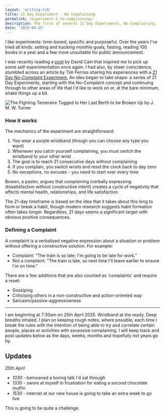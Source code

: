 ```yaml
---
layout: 'writing.njk'
title: 21 Day Experiment - No Complaining
permalink: /experiment-1-no-complaining/
description: The first of several 21 Day Experiments. No Complaining.
date: '2025-04-25'
---
```


I like experiments: time-boxed, specific and purposeful. Over the years I've tried all kinds: setting and tracking monthly goals, fasting, reading 100 books in a year and a few more unsuitable for public announcement.

I was recently reading a <a href="https://www.raptitude.com/experiment-log-no-37-abstaining-from-political-content-for-two-months/" target="_blank">post</a> by David Cain that inspired me to pick up some self-experimentation once again. I had also, by sheer coincidence, stumbled across an article by Tim Ferriss sharing his experiences with a <a href="https://tim.blog/2007/09/18/real-mind-control-the-21-day-no-complaint-experiment/" target="_blank">21 Day No-Complaint Experiment.</a> An idea began to take shape: a series of 21 Day Experiments, starting with the No-Complaint concept and continuing through to other areas of life that I'd like to work on or, at the bare minimum, shake things up a bit.

![The Fighting Temeraire Tugged to Her Last Berth to be Broken Up by J. M. W. Turner](/assets/images/fighting-temeraire.webp 'The Fighting Temeraire Tugged to Her Last Berth to be Broken Up by J. M. W. Turner')

### How it works

The mechanics of the experiment are straightforward:

1. You wear a purple wristband (though you can choose any type you want)
2. Whenever you catch yourself complaining, you must switch the wristband to your other wrist
3. The goal is to reach 21 consecutive days without complaining
4. If you complain, you switch wrists and reset the clock back to day zero
5. No exceptions, no excuses - you need to start over every time

Bowen, a pastor, argues that complaining (verbally expressing dissatisfaction without constructive intent) creates a cycle of negativity that affects mental health, relationships, and life satisfaction.

The 21-day timeframe is based on the idea that it takes about this long to form or break a habit, though modern research suggests habit formation often takes longer. Regardless, 21 days seems a significant target with obvious positive consequences.

### Defining a Complaint

A complaint is a verbalised negative expression about a situation or problem without offering a constructive solution. For example:

- Complaint: "The train is so late; I'm going to be late for work."
- Not a complaint: "The train is late, so next time I'll leave earlier to ensure I'm on time."

There are a few additions that are also counted as 'complaints' and require a reset:

- Gossiping
- Criticising others in a non-constructive and action-oriented way
- Sarcasm/passive-aggressiveness

---

I am beginning at 7:30am on 25th April 2025. Wristband at the ready. Deep breaths inhaled. I plan on keeping rough notes, where possible, each time I break the rules with the intention of being able to try and correlate certain people, places or activities with excessive complaining.
I will keep track and post updates below as the days, weeks, months and hopefully _not_ years go by.

## Updates

_25th April_

- _1030_ - bemoaned a boring talk I'd sat through
- _1330_ - swore at myself in frustration for eating a _second_ chocolate muffin
- _1530_ - internet at our new house is going to take an extra week to go live

This is going to be quite a challenge.
